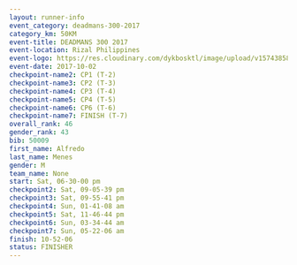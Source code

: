 ```yaml
---
layout: runner-info 
event_category: deadmans-300-2017 
category_km: 50KM 
event-title: DEADMANS 300 2017 
event-location: Rizal Philippines 
event-logo: https://res.cloudinary.com/dykbosktl/image/upload/v1574385898/Logo/2017-DM300-Logo_ljecaw.jpg 
event-date: 2017-10-02 
checkpoint-name2: CP1 (T-2) 
checkpoint-name3: CP2 (T-3) 
checkpoint-name4: CP3 (T-4) 
checkpoint-name5: CP4 (T-5) 
checkpoint-name6: CP6 (T-6) 
checkpoint-name7: FINISH (T-7) 
overall_rank: 46
gender_rank: 43
bib: 50009
first_name: Alfredo
last_name: Menes
gender: M
team_name: None
start: Sat, 06-30-00 pm
checkpoint2: Sat, 09-05-39 pm
checkpoint3: Sat, 09-55-41 pm
checkpoint4: Sun, 01-41-08 am
checkpoint5: Sat, 11-46-44 pm
checkpoint6: Sun, 03-34-44 am
checkpoint7: Sun, 05-22-06 am
finish: 10-52-06
status: FINISHER
---
```

